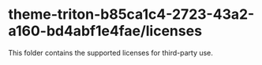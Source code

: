 # theme-triton-b85ca1c4-2723-43a2-a160-bd4abf1e4fae/licenses

This folder contains the supported licenses for third-party use.
